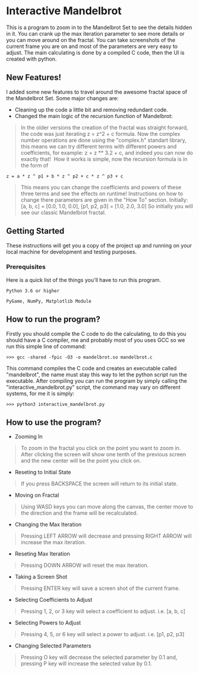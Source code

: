 # Interactive Mandelbrot

This is a program to zoom in to the Mandelbrot Set to see the details hidden in it. You can crank up the max iteration parameter
to see more details or you can move around on the fractal. You can take screenshots of the current frame you are on and
most of the parameters are very easy to adjust. The main calculating is done by a compiled C code, then the UI is created
with python.

## New Features!

I added some new features to travel around the awesome fractal space of the Mandelbrot Set. Some major changes are:
* Cleaning up the code a little bit and removing redundant code.
* Changed the main logic of the recursion function of Mandelbrot:

> In the older versions the creation of the fractal was straight forward, the code was just iterating z = z^2 + c formula.   Now the complex number operations are done using the "complex.h" standart library,  this means we can try different terms with different powers and coefficients,   for example: z = z ** 3.2 + c, and indeed you can now do exactly that!   How it works is simple, now the recursion formula is in the form of

```z = a * z ^ p1 + b * z ^ p2 + c * z ^ p3 + c```

> This means you can change the coefficients and powers of these three terms and see the effects on runtime!   Instructions on how to change there parameters are given in the "How To" section.   Initially: [a, b, c] = [0.0, 1.0, 0.0], [p1, p2, p3] = [1.0, 2.0, 3.0]   So initially you will see our classic Mandelbrot fractal.


## Getting Started

These instructions will get you a copy of the project up and running on your local machine for development and testing purposes.

### Prerequisites

Here is a quick list of the things you'll have to run this program.

```
Python 3.6 or higher
```
```
PyGame, NumPy, Matplotlib Module
```

## How to run the program?
Firstly you should compile the C code to do the calculating, to do this you should have a C compiler,
me and probably most of you uses GCC so we run this simple line of command:
```
>>> gcc -shared -fpic -O3 -o mandelbrot.so mandelbrot.c
```
This command compiles the C code and creates an executable called "mandelbrot", the name must stay this way to
let the python script run the executable. After compiling you can run the program by simply calling the "interactive_mandelbrot.py"
script, the command may vary on different systems, for me it is simply:
```
>>> python3 interactive_mandelbrot.py
```

## How to use the program?


* Zooming In

> To zoom in the fractal you click on the point you want to zoom in. After clicking the screen will show one tenth of the previous screen and the new center will be the point you click on.


* Reseting to Initial State

> If you press BACKSPACE the screen will return to its initial state.


* Moving on Fractal

> Using WASD keys you can move along the canvas, the center move to the direction and the frame will be recalculated.


* Changing the Max Iteration

> Pressing LEFT ARROW will decrease and pressing RIGHT ARROW will increase the max iteration.


* Reseting Max Iteration

> Pressing DOWN ARROW will reset the max iteration.


* Taking a Screen Shot

> Pressing ENTER key will save a screen shot of the current frame.


* Selecting Coefficients to Adjust

> Pressing 1, 2, or 3 key will select a coefficient to adjust. i.e. [a, b, c]


* Selecting Powers to Adjust

> Pressing 4, 5, or 6 key will select a power to adjust. i.e. [p1, p2, p3]


* Changing Selected Parameters

> Pressing O key will decrease the selected parameter by 0.1 and, pressing P key will increase the selected value by 0.1.

